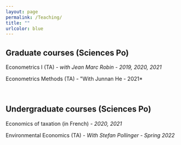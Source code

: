 ```yaml
---
layout: page
permalink: /Teaching/
title: ""
urlcolor: blue
---
```

  
## Graduate courses (Sciences Po)

Econometrics I (TA) - *with Jean Marc Robin - 2019, 2020, 2021* 

Econometrics Methods (TA) - "With Junnan He - 2021*

&nbsp;  
  
## Undergraduate courses (Sciences Po)

Economics of taxation (in French) - *2020, 2021* 

Environmental Economics (TA) - *With Stefan Pollinger - Spring 2022*
